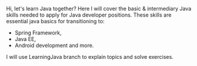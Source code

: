Hi, let's learn Java together? Here I will cover the basic & intermediary Java skills needed to apply for Java developer positions.
These skills are essential java basics for transitioning to: 

- Spring Framework, 
- Java EE, 
- Android development and more.


I will use LearningJava branch to explain topics and solve exercises. 
